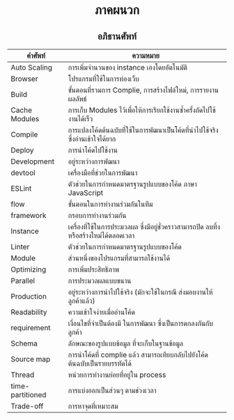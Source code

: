 <h1 align="center">ภาคผนวก</h1>
<h2 align="center">อภิธานศัพท์</h1>

| **คำศัพท์**        | **ความหมาย**                                                        |
|------------------|---------------------------------------------------------------------|
| Auto Scaling     | การเพิ่มจำนวนของ instance เองโดยอัตโนมัติ                                |
| Browser          | โปรแกรมที่ใช้ในการท่องเว็บ                                               |
| Build            | ขั้นตอนที่รวมการ Complie, การสร้างไฟล์ใหม่, การรายงานผลลัพธ์                 |
| Cache Modules    | การเก็บ Modules ไว้เพื่อให้การเรียกใช้งานซ้ำครั้งถัดไปใช้งานได้เร็ว               |
| Compile          | การแปลงโค้ดต้นฉบับที่ใช้ในการพัฒนาเป็นโค้ดที่นำไปใช้จริงซึ่งอ่านเข้าใจได้ยาก          |
| Deploy           | การนำโค้ดไปใช้งาน                                                     |
| Development      | อยู่ระหว่างการพัฒนา                                                     |
| devtool          | เครื่องมือที่ช่วยในการพัฒนา                                                |
| ESLint           | ตัวช่วยในการกำหนดมาตรฐานรูปแบบของโค้ด ภาษา JavaScript                   |
| flow             | ขั้นตอนในการทำงานร่วมกันในทีม                                            |
| framework        | กรอบการทำงานร่วมกัน                                                   |
| Instance         | เครื่องที่ใช้ในการประมวลผล ซึ่งมีอยู่ชั่วคราวสามารถปิด ลบทิ้ง หรือสร้างใหม่ได้ตลอดเวลา |
| Linter           | ตัวช่วยในการกำหนดมาตรฐานรูปแบบของโค้ด                                   |
| Module           | ส่วนหนึ่งของโปรแกรมที่สามารถใช้งานได้                                      |
| Optimizing       | การเพิ่มประสิทธิภาพ                                                     |
| Parallel         | การประมวลผลแบบขนาน                                                  |
| Production       | อยู่ระหว่างการนำไปใช้จริง (มักจะใช้ในกรณี ส่งมอบงานให้ลูกค้าแล้ว)                |
| Readability      | ความเข้าใจง่ายเมื่ออ่านโค้ด                                               |
| requirement      | เงื่อนไขที่จำเป็นต้องมี ในการพัฒนา ซึ่งเป็นการตกลงกันกับลูกค้า                     |
| Schema           | ลักษณะของรูปแบบข้อมูล ที่จะเก็บในฐานข้อมูล                                   |
| Source map       | การนำโค้ดที่ complie แล้ว สามารถเทียบกลับไปยังโค้ดต้นฉบับเป็นรายบรรทัดได้        |
| Thread           | หน่วยการทำงานย่อยที่อยู่ใน process                                        |
| time-partitioned | การแบ่งออกเป็นส่วนๆ ตามช่วงเวลา                                         |
| Trade-off        | การหาจุดที่เหมาะสม                                                     |
